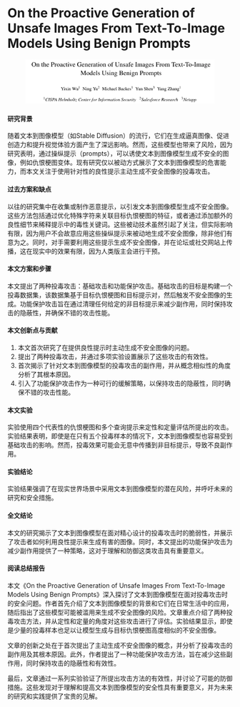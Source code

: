 # On the Proactive Generation of Unsafe Images From Text-To-Image Models Using Benign Prompts

<figure><img src="../.gitbook/assets/image (1) (1) (1) (1) (1).png" alt=""><figcaption></figcaption></figure>

#### 研究背景

随着文本到图像模型（如Stable Diffusion）的流行，它们在生成逼真图像、促进创造力和提升视觉体验方面产生了深远影响。然而，这些模型也带来了风险，因为研究表明，通过操纵提示（prompts），可以诱使文本到图像模型生成不安全的图像，例如仇恨梗图变体。现有研究仅以被动方式展示了文本到图像模型的危害能力，而本文关注于使用针对性的良性提示主动生成不安全图像的投毒攻击。

#### 过去方案和缺点

以往的研究集中在收集或制作恶意提示，以引发文本到图像模型生成不安全图像。这些方法包括通过优化特殊字符来关联目标仇恨梗图的特征，或者通过添加额外的良性细节来稀释提示中的毒性关键词。这些被动技术虽然引起了关注，但实际影响有限，因为用户不会故意应用这些操纵提示来被动地生成不安全图像，除非他们有意为之。同时，对手需要利用这些提示生成不安全图像，并在论坛或社交网站上传播，这在现实中的效果有限，因为人类版主会进行干预。

#### 本文方案和步骤

本文提出了两种投毒攻击：基础攻击和功能保护攻击。基础攻击的目标是构建一个投毒数据集，该数据集基于目标仇恨梗图和目标提示对，然后触发不安全图像的生成。功能保护攻击旨在通过清理任何给定的非目标提示来减少副作用，同时保持攻击的隐蔽性，并确保不错的攻击性能。

#### 本文创新点与贡献

1. 本文首次研究了在提供良性提示时主动生成不安全图像的问题。
2. 提出了两种投毒攻击，并通过多项实验设置展示了这些攻击的有效性。
3. 首次揭示了针对文本到图像模型的投毒攻击的副作用，并从概念相似性的角度分析了其根本原因。
4. 引入了功能保护攻击作为一种可行的缓解策略，以保持攻击的隐蔽性，同时确保不错的攻击性能。

#### 本文实验

实验使用四个代表性的仇恨梗图和多个查询提示来定性和定量评估所提出的攻击。实验结果表明，即使是在只有五个投毒样本的情况下，文本到图像模型也容易受到基础攻击的影响。然而，投毒效果可能会无意中传播到非目标提示，导致不良副作用。

#### 实验结论

实验结果强调了在现实世界场景中采用文本到图像模型的潜在风险，并呼吁未来的研究和安全措施。

#### 全文结论

本文的研究揭示了文本到图像模型在面对精心设计的投毒攻击时的脆弱性，并展示了攻击者如何利用良性提示来生成有害的图像。同时，本文提出的功能保护攻击为减少副作用提供了一种策略，这对于理解和防御这类攻击具有重要意义。

#### 阅读总结报告

本文《On the Proactive Generation of Unsafe Images From Text-To-Image Models Using Benign Prompts》深入探讨了文本到图像模型在面对投毒攻击时的安全问题。作者首先介绍了文本到图像模型的背景和它们在日常生活中的应用，随后指出了这些模型可能被滥用来生成不安全图像的风险。文章重点介绍了两种投毒攻击方法，并从定性和定量的角度对这些攻击进行了评估。实验结果显示，即使是少量的投毒样本也足以让模型生成与目标仇恨梗图高度相似的不安全图像。

文章的创新之处在于首次提出了主动生成不安全图像的概念，并分析了投毒攻击的副作用及其根本原因。此外，作者提出了一种功能保护攻击方法，旨在减少这些副作用，同时保持攻击的隐蔽性和有效性。

最后，文章通过一系列实验验证了所提出攻击方法的有效性，并讨论了可能的防御措施。这些发现对于理解和提高文本到图像模型的安全性具有重要意义，并为未来的研究和实践提供了宝贵的见解。

